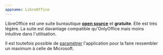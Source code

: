 ```yaml
---
appname: LibreOffice
---
```


LibreOffice est une suite bureautique [**open source**](https://git.libreoffice.org/core) et **gratuite**. Elle est très légère. La suite est davantage compatible qu'OnlyOffice mais moins intuitive dans l'utilisation.

Il est toutefois possible de [paramétrer](https://www.savoirdanslavie.com/how-to-set-up-libreoffice-writer-like-microsoft-word/) l'application pour la faire ressembler un maximum à celle de Microsoft.
